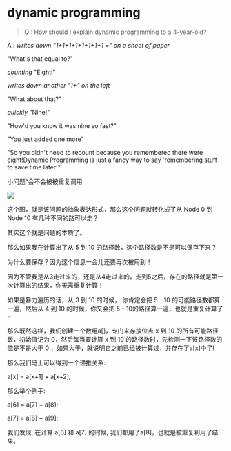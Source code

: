 # dynamic programming


> Q : How should I explain dynamic programming to a 4-year-old?

A : *writes down "1+1+1+1+1+1+1+1 =" on a sheet of paper*

"What's that equal to?"

*counting* "Eight!"

*writes down another "1+" on the left*

"What about that?"

*quickly* "Nine!"

"How'd you know it was nine so fast?"

"You just added one more"

"So you didn't need to recount because you remembered there were eight!Dynamic Programming is just a fancy way to say 'remembering stuff to save time later'"


小问题“会不会被被重复调用

![](/img/algo_dp.png)

这个图，就是该问题的抽象表达形式，那么这个问题就转化成了从 Node 0 到 Node 10 有几种不同的路可以走？

其实这个就是问题的本质了。

那么如果我在计算出了从 5 到 10 的路径数，这个路径数是不是可以保存下来？

为什么要保存？因为这个信息一会儿还要再次被用到！

因为不管我是从3走过来的，还是从4走过来的，走到5之后，存在的路径就是第一次计算出的结果，你无需重复计算！

如果是暴力遍历的话，从 3 到 10 的时候， 你肯定会把 5 - 10 的可能路径数都算一遍，然后从 4 到 10 的时候，你又会把 5 - 10的路径算一遍，也就是重复计算了~

那么既然这样，我们创建一个数组a[]，专门来存放位点 x 到 10 的所有可能路径数，初始值记为 0，然后每当要计算 x 到 10 的路径数时，先检测一下该路径数的值是不是大于 0 ，如果大于，就说明它之前已经被计算过，并存在了a[x]中了!

那么我们马上可以得到一个递推关系:

a[x] = a[x+1] + a[x+2];

那么举个例子:

a[6] = a[7] + a[8];

a[7] = a[8] + a[9];

我们发现, 在计算 a[6] 和 a[7] 的时候, 我们都用了a[8]，也就是被重复利用了结果。